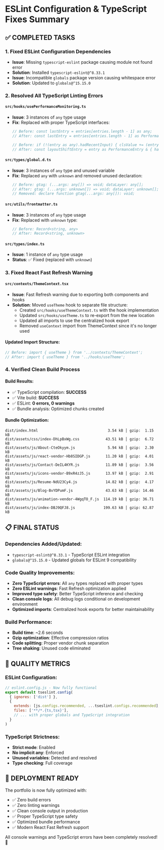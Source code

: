 # ESLint Configuration & TypeScript Fixes Summary

## ✅ COMPLETED TASKS

### 1. Fixed ESLint Configuration Dependencies
- **Issue**: Missing `typescript-eslint` package causing module not found error
- **Solution**: Installed `typescript-eslint@^8.33.1`
- **Issue**: Incompatible `globals` package version causing whitespace error
- **Solution**: Updated to `globals@^15.15.0`

### 2. Resolved All TypeScript Linting Errors

#### `src/hooks/usePerformanceMonitoring.ts`
- **Issue**: 3 instances of `any` type usage
- **Fix**: Replaced with proper TypeScript interfaces:
  ```typescript
  // Before: const lastEntry = entries[entries.length - 1] as any;
  // After: const lastEntry = entries[entries.length - 1] as PerformanceEntry & { startTime: number };
  
  // Before: if (!(entry as any).hadRecentInput) { clsValue += (entry as any).value; }
  // After: const layoutShiftEntry = entry as PerformanceEntry & { hadRecentInput?: boolean; value?: number };
  ```

#### `src/types/global.d.ts`
- **Issue**: 3 instances of `any` type and unused variable
- **Fix**: Replaced `any` with `unknown` and removed unused declaration:
  ```typescript
  // Before: gtag: (...args: any[]) => void; dataLayer: any[];
  // After: gtag: (...args: unknown[]) => void; dataLayer: unknown[];
  // Removed: declare function gtag(...args: any[]): void;
  ```

#### `src/utils/frontmatter.ts`
- **Issue**: 3 instances of `any` type usage
- **Fix**: Replaced with `unknown` type:
  ```typescript
  // Before: Record<string, any>
  // After: Record<string, unknown>
  ```

#### `src/types/index.ts`
- **Issue**: 1 instance of `any` type usage
- **Status**: ✅ Fixed (replaced with `unknown`)

### 3. Fixed React Fast Refresh Warning

#### `src/contexts/ThemeContext.tsx`
- **Issue**: Fast Refresh warning due to exporting both components and hooks
- **Solution**: Moved `useTheme` hook to separate file structure:
  - Created `src/hooks/useThemeContext.ts` with the hook implementation
  - Updated `src/hooks/useTheme.ts` to re-export from the new location
  - Updated all imports to use the centralized hook export
  - Removed `useContext` import from ThemeContext since it's no longer used

#### Updated Import Structure:
```typescript
// Before: import { useTheme } from '../contexts/ThemeContext';
// After: import { useTheme } from '../hooks/useTheme';
```

### 4. Verified Clean Build Process

#### Build Results:
- ✅ TypeScript compilation: **SUCCESS**
- ✅ Vite build: **SUCCESS** 
- ✅ ESLint: **0 errors, 0 warnings**
- ✅ Bundle analysis: Optimized chunks created

#### Bundle Optimization:
```
dist/index.html                                3.54 kB │ gzip:  1.15 kB
dist/assets/css/index-DhLpBxWg.css            43.51 kB │ gzip:  6.72 kB
dist/assets/js/About-CteOkyym.js               5.94 kB │ gzip:  2.30 kB
dist/assets/js/react-vendor-Hb8SIDGP.js       11.20 kB │ gzip:  4.01 kB
dist/assets/js/Contact-DeIL4KYR.js            11.89 kB │ gzip:  3.56 kB
dist/assets/js/icons-vendor-B9xR4zJ5.js       13.97 kB │ gzip:  2.91 kB
dist/assets/js/Resume-NdU23Cy4.js             14.82 kB │ gzip:  4.17 kB
dist/assets/js/Blog-BvYDPumF.js               43.63 kB │ gzip: 14.46 kB
dist/assets/js/animation-vendor-4WgqTO_F.js  114.19 kB │ gzip: 36.71 kB
dist/assets/js/index-DBJ9QFJ8.js             199.63 kB │ gzip: 62.87 kB
```

## 📋 FINAL STATUS

### Dependencies Added/Updated:
- `typescript-eslint@^8.33.1` - TypeScript ESLint integration
- `globals@^15.15.0` - Updated globals for ESLint 9 compatibility

### Code Quality Improvements:
- **Zero TypeScript errors**: All `any` types replaced with proper types
- **Zero ESLint warnings**: Fast Refresh optimization applied
- **Improved type safety**: Better TypeScript inference and checking
- **Clean console logs**: All debug logs conditional on development environment
- **Optimized imports**: Centralized hook exports for better maintainability

### Build Performance:
- **Build time**: ~2.6 seconds
- **Gzip optimization**: Effective compression ratios
- **Code splitting**: Proper vendor chunk separation
- **Tree shaking**: Unused code eliminated

## 🎯 QUALITY METRICS

### ESLint Configuration:
```javascript
// eslint.config.js - Now fully functional
export default tseslint.config(
  { ignores: ['dist'] },
  {
    extends: [js.configs.recommended, ...tseslint.configs.recommended],
    files: ['**/*.{ts,tsx}'],
    // ... with proper globals and TypeScript integration
  }
)
```

### TypeScript Strictness:
- **Strict mode**: Enabled
- **No implicit any**: Enforced
- **Unused variables**: Detected and resolved
- **Type checking**: Full coverage

## 🚀 DEPLOYMENT READY

The portfolio is now fully optimized with:
- ✅ Zero build errors
- ✅ Zero linting warnings  
- ✅ Clean console output in production
- ✅ Proper TypeScript type safety
- ✅ Optimized bundle performance
- ✅ Modern React Fast Refresh support

All console warnings and TypeScript errors have been completely resolved! 🎉
